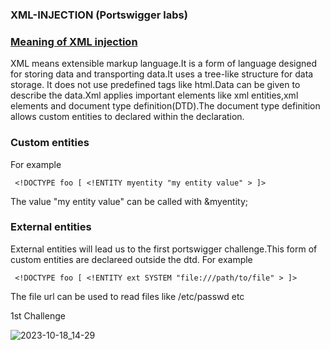 ### XML-INJECTION (Portswigger labs)


### <u>Meaning of XML injection </u>
   XML means extensible markup language.It is a form of language designed for storing data and transporting data.It uses a tree-like structure for data storage.
It does not use predefined tags like html.Data can be given to describe the data.Xml applies important elements like xml entities,xml elements and
document type definition(DTD).The document type definition allows custom entities to declared within the declaration.
### Custom entities
For example

     <!DOCTYPE foo [ <!ENTITY myentity "my entity value" > ]>
The value "my entity value" can be called with &myentity;
### External entities
  External entities will lead us to the first portswigger challenge.This form of custom entities are declareed outside the dtd.
For example

     <!DOCTYPE foo [ <!ENTITY ext SYSTEM "file:///path/to/file" > ]>
The file url can be used to read files like /etc/passwd etc

1st Challenge


![2023-10-18_14-29](https://github.com/SENSEIXENUS2/SENSEIXENUS2.github.io/assets/98669513/ab0f3280-ed81-4eb6-9059-916666c14bc2)
